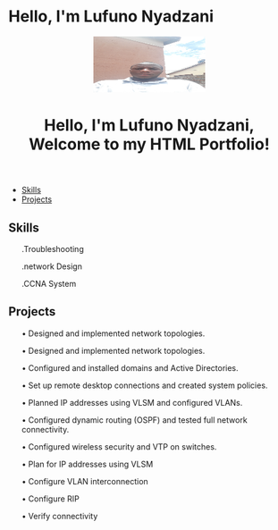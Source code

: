 # Hello, I'm Lufuno Nyadzani


<!DOCTYPE html>
<html lang="en">
<head>
    <meta charset="UTF-8">
    <meta name="viewport" content="width=device-width, initial-scale=1.0">    
    <link rel="stylesheet" href="style.css">
</head>
<body>
    <header>
        <img src="lufuno.jpg" height="100" width="200" alt="Profile Picture">
        <h1>Hello, I'm Lufuno Nyadzani, Welcome to my HTML Portfolio!</h1>
    </header>
    <nav>
        <ul>
            <li><a href="#skills">Skills</a></li>
            <li><a href="#projects">Projects</a></li>
        </ul>
    </nav>
    <section id="skills">
        <h2>Skills</h2>
        <ul>
        <p>.Troubleshooting</p>
        <p>.network Design</p>
        <p>.CCNA System</p>
            <!-- Add more skills here -->
        </ul>
    </section>
    <section id="projects">
        <h2>Projects</h2>
        <ul>
            <p>• Designed and implemented network topologies.</p>
            <p>• Designed and implemented network topologies.</p>
            <p>• Configured and installed domains and Active Directories.</p>
            <p>• Set up remote desktop connections and created system policies.</p>
            <p>• Planned IP addresses using VLSM and configured VLANs.</p>
            <p>• Configured dynamic routing (OSPF) and tested full network connectivity.</p>
            <p>• Configured wireless security and VTP on switches.</p>
            <p>• Plan for IP addresses using VLSM</p>
            <p>• Configure VLAN interconnection</p>
            <p>• Configure RIP</p>
            <p>• Verify connectivity</p>
            <!-- Add more projects here -->
        </ul>
    </section>
    <script src="script.js"></script>
</body>
</html>
